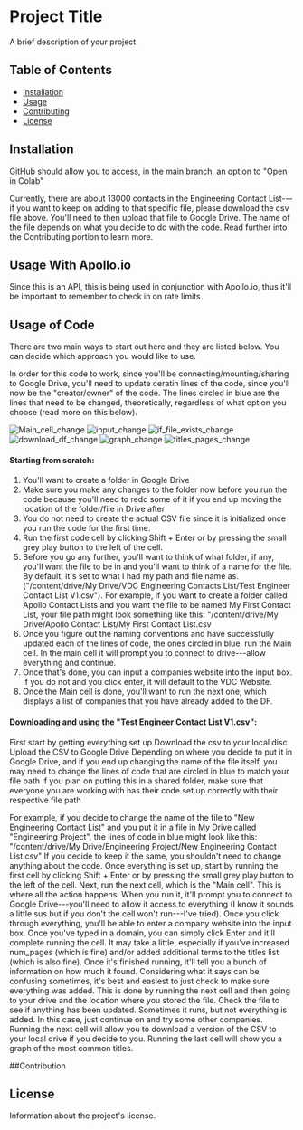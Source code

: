# Project Title

A brief description of your project.

## Table of Contents
- [Installation](#installation)
- [Usage](#usage)
- [Contributing](#contributing)
- [License](#license)

## Installation

GitHub should allow you to access, in the main branch, an option to "Open in Colab"

Currently, there are about 13000 contacts in the Engineering Contact List---if you want to keep on adding to that specific file, please download the csv file above. You'll need to then upload that file to Google Drive. The name of the file depends on what you decide to do with the code. Read further into the Contributing portion to learn more.


## Usage With Apollo.io

Since this is an API, this is being used in conjunction with Apollo.io, thus it'll be important to remember to check in on rate limits. 

## Usage of Code

There are two main ways to start out here and they are listed below. You can decide which approach you would like to use.

In order for this code to work, since you'll be connecting/mounting/sharing to Google Drive, you'll need to update ceratin lines of the code, since you'll now be the "creator/owner" of the code. The lines circled in blue are the lines that need to be changed, theoretically, regardless of what option you choose (read more on this below).


![Main_cell_change](https://github.com/user-attachments/assets/cf7f4832-60db-434e-84d6-090e35f980fe)
![input_change](https://github.com/user-attachments/assets/eb9a791b-26de-48a2-afb2-8c84e9fb8e41)
![if_file_exists_change](https://github.com/user-attachments/assets/6a0ffcd3-be0e-4a3b-83f8-8354e01776ed)
![download_df_change](https://github.com/user-attachments/assets/1e55cdf0-9a36-4e6b-b7c3-6ba7805c1c2a)
![graph_change](https://github.com/user-attachments/assets/53af68e5-76a4-425b-8e5a-031b993995dc)
![titles_pages_change](https://github.com/user-attachments/assets/155fe6ec-0a08-48f3-bfdc-f70218db6ba1)



#### Starting from scratch:

1. You'll want to create a folder in Google Drive
2. Make sure you make any changes to the folder now before you run the code because you'll need to redo some of it if you end up moving the location of the folder/file in Drive after
3. You do not need to create the actual CSV file since it is initialized once you run the code for the first time.
4. Run the first code cell by clicking Shift + Enter or by pressing the small grey play button to the left of the cell.
5. Before you go any further, you'll want to think of what folder, if any, you'll want the file to be in and you'll want to think of a name for the file. By default, it's set to what I had my path and file name as. ("/content/drive/My Drive/VDC Engineering Contacts List/Test Engineer Contact List V1.csv"). For example, if you want to create a folder called Apollo Contact Lists and you want the file to be named My First Contact List, your file path might look something like this: "/content/drive/My Drive/Apollo Contact List/My First Contact List.csv
6. Once you figure out the naming conventions and have successfully updated each of the lines of code, the ones circled in blue, run the Main cell. In the main cell it will prompt you to connect to drive---allow everything and continue.
7. Once that's done, you can input a companies website into the input box. If you do not and you click enter, it will default to the VDC Website.
8. Once the Main cell is done, you'll want to run the next one, which displays a list of companies that you have already added to the DF.


#### Downloading and using the "Test Engineer Contact List V1.csv":

First start by getting everything set up
Download the csv to your local disc
Upload the CSV to Google Drive
Depending on where you decide to put it in Google Drive, and if you end up changing the name of the file itself, you may need to change the lines of code that are circled in blue to match your file path
If you plan on putting this in a shared folder, make sure that everyone you are working with has their code set up correctly with their respective file path

For example, if you decide to change the name of the file to "New Engineering Contact List" and you put it in a file in My Drive called "Engineering Project", the lines of code in blue might look like this:
"/content/drive/My Drive/Engineering Project/New Engineering Contact List.csv"
If you decide to keep it the same, you shouldn't need to change anything about the code.
Once everything is set up, start by running the first cell by clicking Shift + Enter or by pressing the small grey play button to the left of the cell.
Next, run the next cell, which is the "Main cell". This is where all the action happens. When you run it, it'll prompt you to connect to Google Drive---you'll need to allow it access to everything (I know it sounds a little sus but if you don't the cell won't run---I've tried).
Once you click through everything, you'll be able to enter a company website into the input box. Once you've typed in a domain, you can simply click Enter and it'll complete running the cell.
It may take a little, especially if you've increased num_pages (which is fine) and/or added additional terms to the titles list (which is also fine).
Once it's finished running, it'll tell you a bunch of information on how much it found. Considering what it says can be confusing sometimes, it's best and easiest to just check to make sure everything was added. This is done by running the next cell and then going to your drive and the location where you stored the file.
Check the file to see if anything has been updated. Sometimes it runs, but not everything is added. In this case, just continue on and try some other companies.
Running the next cell will allow you to download a version of the CSV to your local drive if you decide to you.
Running the last cell will show you a graph of the most common titles.





##Contribution

## License

Information about the project's license.
